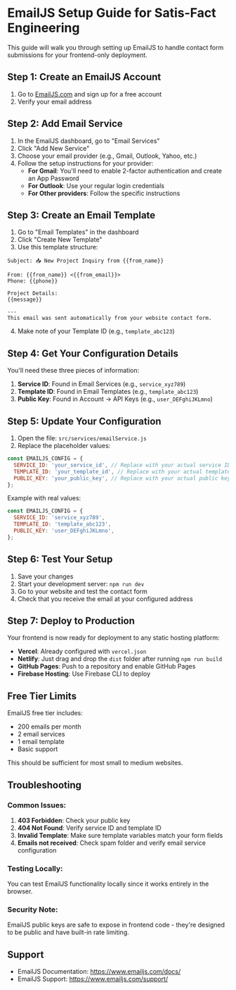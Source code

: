 # EmailJS Setup Guide for Satis-Fact Engineering

This guide will walk you through setting up EmailJS to handle contact form submissions for your frontend-only deployment.

## Step 1: Create an EmailJS Account

1. Go to [EmailJS.com](https://www.emailjs.com/) and sign up for a free account
2. Verify your email address

## Step 2: Add Email Service

1. In the EmailJS dashboard, go to "Email Services"
2. Click "Add New Service"
3. Choose your email provider (e.g., Gmail, Outlook, Yahoo, etc.)
4. Follow the setup instructions for your provider:
   - **For Gmail**: You'll need to enable 2-factor authentication and create an App Password
   - **For Outlook**: Use your regular login credentials
   - **For Other providers**: Follow the specific instructions

## Step 3: Create an Email Template

1. Go to "Email Templates" in the dashboard
2. Click "Create New Template"
3. Use this template structure:

```
Subject: 📥 New Project Inquiry from {{from_name}}

From: {{from_name}} <{{from_email}}>
Phone: {{phone}}

Project Details:
{{message}}

---
This email was sent automatically from your website contact form.
```

4. Make note of your Template ID (e.g., `template_abc123`)

## Step 4: Get Your Configuration Details

You'll need these three pieces of information:

1. **Service ID**: Found in Email Services (e.g., `service_xyz789`)
2. **Template ID**: Found in Email Templates (e.g., `template_abc123`)  
3. **Public Key**: Found in Account → API Keys (e.g., `user_DEFghiJKLmno`)

## Step 5: Update Your Configuration

1. Open the file: `src/services/emailService.js`
2. Replace the placeholder values:

```javascript
const EMAILJS_CONFIG = {
  SERVICE_ID: 'your_service_id', // Replace with your actual service ID
  TEMPLATE_ID: 'your_template_id', // Replace with your actual template ID
  PUBLIC_KEY: 'your_public_key', // Replace with your actual public key
};
```

Example with real values:
```javascript
const EMAILJS_CONFIG = {
  SERVICE_ID: 'service_xyz789',
  TEMPLATE_ID: 'template_abc123', 
  PUBLIC_KEY: 'user_DEFghiJKLmno',
};
```

## Step 6: Test Your Setup

1. Save your changes
2. Start your development server: `npm run dev`
3. Go to your website and test the contact form
4. Check that you receive the email at your configured address

## Step 7: Deploy to Production

Your frontend is now ready for deployment to any static hosting platform:

- **Vercel**: Already configured with `vercel.json`
- **Netlify**: Just drag and drop the `dist` folder after running `npm run build`
- **GitHub Pages**: Push to a repository and enable GitHub Pages
- **Firebase Hosting**: Use Firebase CLI to deploy

## Free Tier Limits

EmailJS free tier includes:
- 200 emails per month
- 2 email services
- 1 email template
- Basic support

This should be sufficient for most small to medium websites.

## Troubleshooting

### Common Issues:

1. **403 Forbidden**: Check your public key
2. **404 Not Found**: Verify service ID and template ID
3. **Invalid Template**: Make sure template variables match your form fields
4. **Emails not received**: Check spam folder and verify email service configuration

### Testing Locally:

You can test EmailJS functionality locally since it works entirely in the browser.

### Security Note:

EmailJS public keys are safe to expose in frontend code - they're designed to be public and have built-in rate limiting.

## Support

- EmailJS Documentation: https://www.emailjs.com/docs/
- EmailJS Support: https://www.emailjs.com/support/